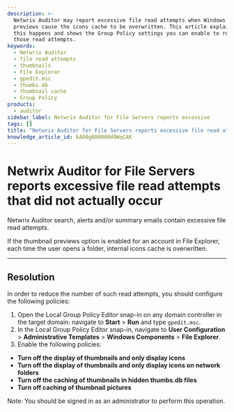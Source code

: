 ```yaml
---
description: >-
  Netwrix Auditor may report excessive file read attempts when Windows thumbnail
  previews cause the icons cache to be overwritten. This article explains why
  this happens and shows the Group Policy settings you can enable to reduce
  those read attempts.
keywords:
  - Netwrix Auditor
  - file read attempts
  - thumbnails
  - File Explorer
  - gpedit.msc
  - thumbs.db
  - thumbnail cache
  - Group Policy
products:
  - auditor
sidebar_label: Netwrix Auditor for File Servers reports excessive
tags: []
title: "Netwrix Auditor for File Servers reports excessive file read attempts that did not actually occur"
knowledge_article_id: kA00g000000H9WqCAK
---
```


# Netwrix Auditor for File Servers reports excessive file read attempts that did not actually occur

Netwrix Auditor search, alerts and/or summary emails contain excessive file read attempts.

If the thumbnail previews option is enabled for an account in File Explorer, each time the user opens a folder, internal icons cache is overwritten.

---

## Resolution

In order to reduce the number of such read attempts, you should configure the following policies:

1. Open the Local Group Policy Editor snap-in on any domain controller in the target domain: navigate to **Start** > **Run** and type `gpedit.msc`.
2. In the Local Group Policy Editor snap-in, navigate to **User Configuration** > **Administrative Templates** > **Windows Components** > **File Explorer**.
3. Enable the following policies:

- **Turn off the display of thumbnails and only display icons**
- **Turn off the display of thumbnails and only display icons on network folders**
- **Turn off the caching of thumbnails in hidden thumbs.db files**
- **Turn off caching of thumbnail pictures**

Note: You should be signed in as an administrator to perform this operation.
